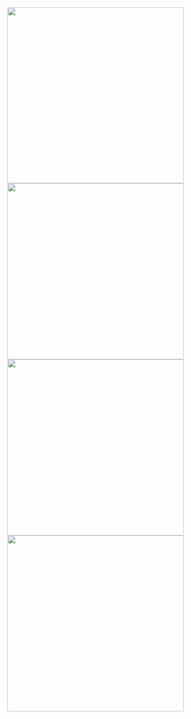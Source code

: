 <div>
  <img src="https://wakatime.com/share/@fa07892a-0976-48df-aa97-6918befc9cbc/ab461542-8d92-4be4-aab6-15ad20f670c8.svg" style="width: 400px"/> 
  <img src="https://wakatime.com/share/@fa07892a-0976-48df-aa97-6918befc9cbc/c4f800c9-dfb5-4e5b-b517-31d516858988.svg" style="width: 400px"/>
</div>

<div>
  <img src="https://wakatime.com/share/@fa07892a-0976-48df-aa97-6918befc9cbc/c4f800c9-dfb5-4e5b-b517-31d516858988.svg" style="width: 400px"/>
  <img src="https://wakatime.com/share/@fa07892a-0976-48df-aa97-6918befc9cbc/efb8c388-90ba-4fe5-844a-79b88dfb5397.svg" style="width: 400px" />
</div>
